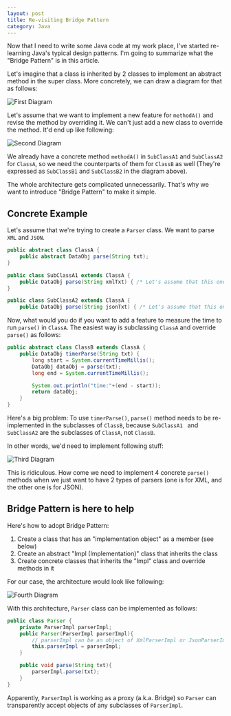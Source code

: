 ```yaml
---
layout: post
title: Re-visiting Bridge Pattern
category: Java
---
```


Now that I need to write some Java code at my work place, I've started re-learning Java's typical design patterns. I'm going to summarize what the "Bridge Pattern" is in this article.

Let's imagine that a class is inherited by 2 classes to implement an abstract method in the super class. More concretely, we can draw a diagram for that as follows:

![First Diagram](http://www.plantuml.com/plantuml/png/SoWkIImgAStDuKfCAYufIamkKKZEIImkLb1o1b6EIWg9nGeGfa8rLpLCKMrkQab6VegZXgOrLoqN5rHBS6aIHAaXM1k22zIANuCHgWOZ30rG9zZKwEeYcOjTs8ZB8JKl1UGd0000)

Let's assume that we want to implement a new feature for `methodA()` and revise the method by overriding it. We can't just add a new class to override the method. It'd end up like following:

![Second Diagram](http://www.plantuml.com/plantuml/png/SoWkIImgAStDuKfCAYufIamkKKZEIImkLb1o1b6EIWg9nGeGfa8rLpLCKMrkQab6VegZXgOrLoqNThrE2BrEUFH2jGIN9a6iCGHhGt21Ml5hC4BLO4H8WnF41WINe0OZL0sODa03oAP6LnV9vTY5ZL2LGupaWb0G8OJBi0iRSJcavgK0umm0)

We already have a concrete method `methodA()` in `SubClassA1` and `SubClassA2` for `ClassA`, so we need the counterparts of them for `ClassB` as well (They're expressed as `SubClassB1` and `SubClassB2` in the diagram above).

The whole architecture gets complicated unnecessarily. That's why we want to introduce "Bridge Pattern" to make it simple.

## Concrete Example

Let's assume that we're trying to create a `Parser` class. We want to parse `XML` and `JSON`.

```java
public abstract class ClassA {
    public abstract DataObj parse(String txt);
}
```

```java
public class SubClassA1 extends ClassA {
    public DataObj parse(String xmlTxt) { /* Let's assume that this one parses XML string */ }
}
```

```java
public class SubClassA2 extends ClassA {
    public DataObj parse(String jsonTxt) { /* Let's assume that this one parses JSON string */ }
```

Now, what would you do if you want to add a feature to measure the time to run `parse()` in `ClassA`. The easiest way is subclassing `ClassA` and override `parse()` as follows:

```java
public abstract class ClassB extends ClassA {
    public DataObj timerParse(String txt) {
        long start = System.currentTimeMillis();
        DataObj dataObj = parse(txt);
        long end = System.currentTimeMillis();

        System.out.println("time:"+(end - start));
        return dataObj;
    } 
}
```

Here's a big problem: To use `timerParse()`, `parse()` method needs to be re-implemented in the subclasses of `ClassB`, because `SubClassA1 ` and `SubClassA2` are the subclasses of `ClassA`, not `ClassB`.

In other words, we'd need to implement following stuff:

![Third Diagram](http://www.plantuml.com/plantuml/png/SoWkIImgAStDuKfCAYufIamkKKZEIImkLb1o1b6EIWg9nGeGfa8rLpLCKMr1Ob5ngeQcDLSj5tQTJWYTJa2T9PcvgKK1I9gWQeDBao2c6uBL8xX0FGLub1kXAZV2hzm9OZg2Iq2v4QfoTDEXuM5JewkBv6BimaQeoY46Sa4eY132LTY5ZRWSKlDIW5440000)

This is ridiculous. How come we need to implement 4 concrete `parse()` methods when we just want to have 2 types of parsers (one is for XML, and the other one is for JSON).

## Bridge Pattern is here to help

Here's how to adopt Bridge Pattern:

1. Create a class that has an "implementation object" as a member (see below)
2. Create an abstract "Impl (Implementation)" class that inherits the class
3. Create concrete classes that inherits the "Impl" class and override methods in it

For our case, the architecture would look like following:

![Fourth Diagram](http://www.plantuml.com/plantuml/png/SoWkIImgAStDuKhEIImkLb0AI2mgJYrIKaWiLe0m5Qgv2i0Cpzo272u8MqFJcgkMYoingRYaA36vH06c5wuEh1_11PfH3LDSYsm2L6D4RWwQNeW8GZiMJLx5-Nbeka12EBKXITZewa9TXo9Q0nH6iHXT5iq2BeVKl1HWs040)

With this architecture, `Parser` class can be implemented as follows:

```java
public class Parser {
    private ParserImpl parserImpl;
    public Parser(ParserImpl parserImpl){
        // parserImpl can be an object of XmlParserImpl or JsonParserImpl
        this.parserImpl = parserImpl;
    }

    public void parse(String txt){
        parserImpl.parse(txt);
    }
}
```

Apparently, `ParserImpl` is working as a proxy (a.k.a. Bridge) so `Parser` can transparently accept objects of any subclasses of `ParserImpl`.

<!-- https://gist.github.com/mahata/2c4bcf624894e933257165b1c7f947c0 -->
